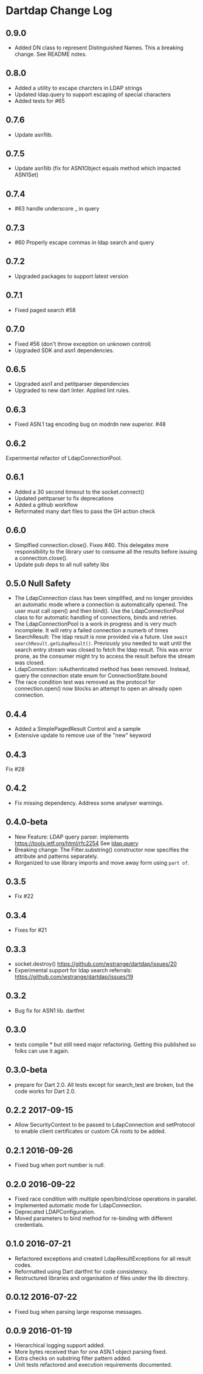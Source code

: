 # Dartdap Change Log
## 0.9.0
- Added DN class to represent Distinguished Names. This a breaking change. See README notes.


## 0.8.0
- Added a utility to escape charcters in LDAP strings
- Updated ldap.query to support escaping of special characters
- Added tests for #65

## 0.7.6

- Update asn1lib.

## 0.7.5

- Update asn1lib (fix for ASN1Object equals method which impacted ASN1Set)

## 0.7.4

- #63 handle underscore _ in query

## 0.7.3

- #60 Properly escape commas in ldap search and query

## 0.7.2

- Upgraded packages to support latest version

## 0.7.1

- Fixed paged search #58

## 0.7.0

- Fixed #56 (don't throw exception on unknown control)
- Upgraded SDK and asn1 dependencies.

## 0.6.5

- Upgraded asn1 and petitparser dependencies
- Upgraded to new dart linter. Applied lint rules.

## 0.6.3

- Fixed ASN.1 tag encoding bug on modrdn new superior. #48

## 0.6.2

Experimental refactor of LdapConnectionPool.

## 0.6.1

- Added a 30 second timeout to the socket.connect()
- Updated petitparser to fix deprecations
- Added a github workflow
- Reformated many dart files to pass the GH action check

## 0.6.0

- Simplfied connection.close(). Fixes #40. This delegates more responsibility to the library user
  to consume all the results before issuing a connection.close().
- Update pub deps to all null safety libs

## 0.5.0 Null Safety

- The LdapConnection class has been simplified, and no longer provides an automatic mode where a connection
  is automatically opened. The user must call open() and then bind(). Use the LdapConnectionPool class to
  for automatic handling of connections, binds and retries.
- The LdapConnectionPool is a work in progress and is very much incomplete. It will retry a failed connection
  a numerb of times
- SearchResult: The ldap result is now provided via a future. Use `await searchResult.getLdapResult()`.
  Previously you needed to wait until the search entry stream was closed to fetch the ldap result. This was
  error prone, as the consumer might try to access the result before the stream was closed.
- LdapConnection: isAuthenticated method has been removed. Instead, query the connection state enum for
  ConnectionState.bound
- The race condition test was removed as the protocol for connection.open() now blocks an attempt to open an already
  open connection.

## 0.4.4

- Added a SimplePagedResult Control and a sample
- Extensive update to remove use of the "new" keyword

## 0.4.3

Fix #28

## 0.4.2

- Fix missing dependency. Address some analyser warnings.

## 0.4.0-beta

- New Feature: LDAP query parser. implements <https://tools.ietf.org/html/rfc2254>
  See [ldap.query](https://pub.dev/documentation/dartdap/latest/dartdap/LdapConnection/query.html)
- Breaking change: The Filter.substring() constructor now specifies the attribute and patterns
  separately.
- Rorganized to use library imports and move away form using `part of`.

## 0.3.5

- Fix #22

## 0.3.4

- Fixes for #21

## 0.3.3

- socket.destroy() <https://github.com/wstrange/dartdap/issues/20>
- Experimental support for ldap search referrals: <https://github.com/wstrange/dartdap/issues/19>

## 0.3.2

- Bug fix for ASN1 lib. dartfmt

## 0.3.0

- tests compile \* but still need major refactoring. Getting this published so folks can use it again.

## 0.3.0-beta

- prepare for Dart 2.0. All tests except for search_test are broken, but the code works for Dart 2.0.

## 0.2.2 2017-09-15

- Allow SecurityContext to be passed to LdapConnection and setProtocol to enable
  client certificates or custom CA roots to be added.

## 0.2.1 2016-09-26

- Fixed bug when port number is null.

## 0.2.0 2016-09-22

- Fixed race condition with multiple open/bind/close operations in parallel.
- Implemented automatic mode for LdapConnection.
- Deprecated LDAPConfiguration.
- Moved parameters to bind method for re-binding with different credentials.

## 0.1.0 2016-07-21

- Refactored exceptions and created LdapResultExceptions for all result codes.
- Reformatted using Dart dartfmt for code consistency.
- Restructured libraries and organisation of files under the lib directory.

## 0.0.12 2016-07-22

- Fixed bug when parsing large response messages.

## 0.0.9 2016-01-19

- Hierarchical logging support added.
- More bytes received than for one ASN.1 object parsing fixed.
- Extra checks on substring filter pattern added.
- Unit tests refactored and execution requirements documented.
